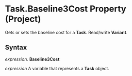 
# Task.Baseline3Cost Property (Project)

Gets or sets the baseline cost for a  **Task**. Read/write **Variant**.


## Syntax

 _expression_. **Baseline3Cost**

 _expression_ A variable that represents a **Task** object.

